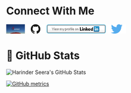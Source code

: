 # Connect With Me
[<img id="github" src="./images/ozperf.png" width="50" a="https://ozperf.com">](https://ozperf.com) [<img id="github" src="./images/github.png" width="50" a="https://github.com/hseera/">](https://github.com/hseera/)    [<img src="./images/linkedin.png" style="max-width:100%;" >](https://www.linkedin.com/in/hpseera) [<img id="twitter" src="./images/twitter.png" width="50" a="twitter.com/HarinderSeera/">](https://twitter.com/@HarinderSeera)


# 🌟 GitHub Stats

![Harinder Seera's GitHub Stats](https://github-readme-stats.vercel.app/api?username=hseera&show_icons=true&theme=dracula)

[![GitHub metrics](https://metrics.lecoq.io/hseera?template=classic&config.timezone=Australia%2FSydney)](https://github.com/lowlighter/metrics)
